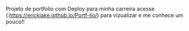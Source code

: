 Projeto de portfolio com Deploy para minha carreira acesse (:https://erickjake.github.io/Portf-lio/) para vizualizar e me conhece um pouco!!
